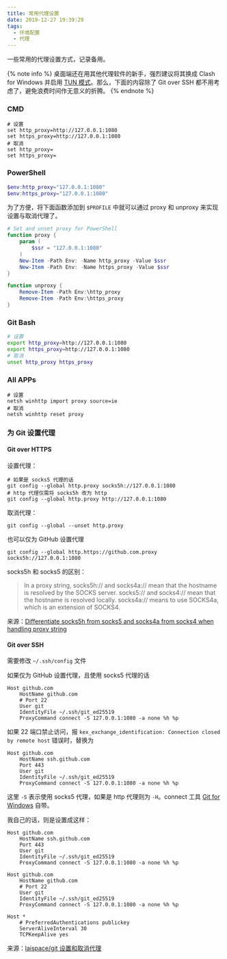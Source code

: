 ```yaml
---
title: 常用代理设置
date: 2019-12-27 19:39:29
tags:
  - 环境配置
  - 代理
---
```


一些常用的代理设置方式，记录备用。

<!-- more -->

{% note info %}
桌面端还在用其他代理软件的新手，强烈建议将其换成 Clash for Windows 并启用 [TUN 模式](https://docs.cfw.lbyczf.com/contents/tun.html)。那么，下面的内容除了 Git over SSH 都不用考虑了，避免浪费时间作无意义的折腾。
{% endnote %}

### CMD

```shell
# 设置
set http_proxy=http://127.0.0.1:1080
set https_proxy=http://127.0.0.1:1080
# 取消
set http_proxy=
set https_proxy=
```

### PowerShell

```powershell
$env:http_proxy="127.0.0.1:1080"
$env:https_proxy="127.0.0.1:1080"
```

为了方便，将下面函数添加到 `$PROFILE` 中就可以通过 proxy 和 unproxy 来实现设置与取消代理了。

```powershell
# Set and unset proxy for PowerShell
function proxy {
    param (
        $ssr = "127.0.0.1:1080"
    )
    New-Item -Path Env: -Name http_proxy -Value $ssr
    New-Item -Path Env: -Name https_proxy -Value $ssr
}

function unproxy {
    Remove-Item -Path Env:\http_proxy
    Remove-Item -Path Env:\https_proxy
}
```

### Git Bash

```bash
# 设置
export http_proxy=http://127.0.0.1:1080
export https_proxy=http://127.0.0.1:1080
# 取消
unset http_proxy https_proxy
```

### All APPs

```shell
# 设置
netsh winhttp import proxy source=ie
# 取消
netsh winhttp reset proxy
```

### 为 Git 设置代理

#### Git over HTTPS

设置代理：

```shell
# 如果是 socks5 代理的话
git config --global http.proxy socks5h://127.0.0.1:1080
# http 代理仅需将 socks5h 改为 http
git config --global http.proxy http://127.0.0.1:1080
```

取消代理：

```shell
git config --global --unset http.proxy
```

也可以仅为 GitHub 设置代理

```shell
git config --global http.https://github.com.proxy socks5h://127.0.0.1:1080
```

socks5h 和 socks5 的区别：

> In a proxy string, socks5h:// and socks4a:// mean that the hostname is resolved by the SOCKS server. socks5:// and socks4:// mean that the hostname is resolved locally. socks4a:// means to use SOCKS4a, which is an extension of SOCKS4.

来源：[Differentiate socks5h from socks5 and socks4a from socks4 when handling proxy string]

#### Git over SSH

需要修改 `~/.ssh/config` 文件

如果仅为 GitHub 设置代理，且使用 socks5 代理的话

```text
Host github.com
    HostName github.com
    # Port 22
    User git
    IdentityFile ~/.ssh/git_ed25519
    ProxyCommand connect -S 127.0.0.1:1080 -a none %h %p
```

如果 22 端口禁止访问，报 `kex_exchange_identification: Connection closed by remote host` 错误时，替换为

```text
Host github.com
    HostName ssh.github.com
    Port 443
    User git
    IdentityFile ~/.ssh/git_ed25519
    ProxyCommand connect -S 127.0.0.1:1080 -a none %h %p
```

这里 `-S` 表示使用 socks5 代理，如果是 http 代理则为 `-H`。connect 工具 [Git for Windows] 自带。

我自己的话，则是设置成这样：

```text
Host github.com
    HostName ssh.github.com
    Port 443
    User git
    IdentityFile ~/.ssh/git_ed25519
    ProxyCommand connect -S 127.0.0.1:1080 -a none %h %p

Host github.com
    HostName github.com
    # Port 22
    User git
    IdentityFile ~/.ssh/git_ed25519
    ProxyCommand connect -S 127.0.0.1:1080 -a none %h %p

Host *
    # PreferredAuthentications publickey
    ServerAliveInterval 30
    TCPKeepAlive yes
```

来源：[laispace/git 设置和取消代理]

[Differentiate socks5h from socks5 and socks4a from socks4 when handling proxy string]: https://github.com/urllib3/urllib3/issues/1035
[Git for Windows]: https://gitforwindows.org
[laispace/git 设置和取消代理]: https://gist.github.com/laispace/666dd7b27e9116faece6
<!-- [TUN 模式]: https://docs.cfw.lbyczf.com/contents/tun.html -->
